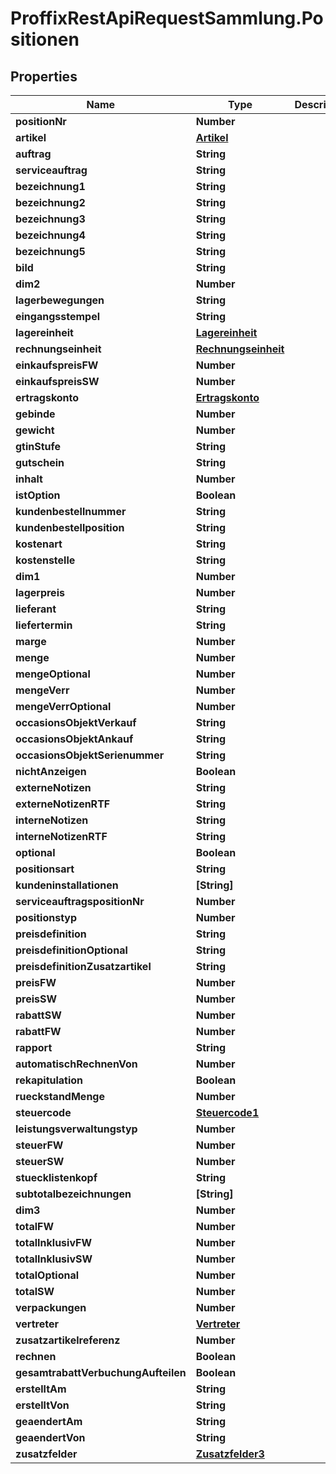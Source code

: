 # ProffixRestApiRequestSammlung.Positionen

## Properties
Name | Type | Description | Notes
------------ | ------------- | ------------- | -------------
**positionNr** | **Number** |  | 
**artikel** | [**Artikel**](Artikel.md) |  | 
**auftrag** | **String** |  | 
**serviceauftrag** | **String** |  | 
**bezeichnung1** | **String** |  | 
**bezeichnung2** | **String** |  | 
**bezeichnung3** | **String** |  | 
**bezeichnung4** | **String** |  | 
**bezeichnung5** | **String** |  | 
**bild** | **String** |  | 
**dim2** | **Number** |  | 
**lagerbewegungen** | **String** |  | 
**eingangsstempel** | **String** |  | 
**lagereinheit** | [**Lagereinheit**](Lagereinheit.md) |  | 
**rechnungseinheit** | [**Rechnungseinheit**](Rechnungseinheit.md) |  | 
**einkaufspreisFW** | **Number** |  | 
**einkaufspreisSW** | **Number** |  | 
**ertragskonto** | [**Ertragskonto**](Ertragskonto.md) |  | 
**gebinde** | **Number** |  | 
**gewicht** | **Number** |  | 
**gtinStufe** | **String** |  | 
**gutschein** | **String** |  | 
**inhalt** | **Number** |  | 
**istOption** | **Boolean** |  | 
**kundenbestellnummer** | **String** |  | 
**kundenbestellposition** | **String** |  | 
**kostenart** | **String** |  | 
**kostenstelle** | **String** |  | 
**dim1** | **Number** |  | 
**lagerpreis** | **Number** |  | 
**lieferant** | **String** |  | 
**liefertermin** | **String** |  | 
**marge** | **Number** |  | 
**menge** | **Number** |  | 
**mengeOptional** | **Number** |  | 
**mengeVerr** | **Number** |  | 
**mengeVerrOptional** | **Number** |  | 
**occasionsObjektVerkauf** | **String** |  | 
**occasionsObjektAnkauf** | **String** |  | 
**occasionsObjektSerienummer** | **String** |  | 
**nichtAnzeigen** | **Boolean** |  | 
**externeNotizen** | **String** |  | 
**externeNotizenRTF** | **String** |  | 
**interneNotizen** | **String** |  | 
**interneNotizenRTF** | **String** |  | 
**optional** | **Boolean** |  | 
**positionsart** | **String** |  | 
**kundeninstallationen** | **[String]** |  | 
**serviceauftragspositionNr** | **Number** |  | 
**positionstyp** | **Number** |  | 
**preisdefinition** | **String** |  | 
**preisdefinitionOptional** | **String** |  | 
**preisdefinitionZusatzartikel** | **String** |  | 
**preisFW** | **Number** |  | 
**preisSW** | **Number** |  | 
**rabattSW** | **Number** |  | 
**rabattFW** | **Number** |  | 
**rapport** | **String** |  | 
**automatischRechnenVon** | **Number** |  | 
**rekapitulation** | **Boolean** |  | 
**rueckstandMenge** | **Number** |  | 
**steuercode** | [**Steuercode1**](Steuercode1.md) |  | 
**leistungsverwaltungstyp** | **Number** |  | 
**steuerFW** | **Number** |  | 
**steuerSW** | **Number** |  | 
**stuecklistenkopf** | **String** |  | 
**subtotalbezeichnungen** | **[String]** |  | 
**dim3** | **Number** |  | 
**totalFW** | **Number** |  | 
**totalInklusivFW** | **Number** |  | 
**totalInklusivSW** | **Number** |  | 
**totalOptional** | **Number** |  | 
**totalSW** | **Number** |  | 
**verpackungen** | **Number** |  | 
**vertreter** | [**Vertreter**](Vertreter.md) |  | 
**zusatzartikelreferenz** | **Number** |  | 
**rechnen** | **Boolean** |  | 
**gesamtrabattVerbuchungAufteilen** | **Boolean** |  | 
**erstelltAm** | **String** |  | 
**erstelltVon** | **String** |  | 
**geaendertAm** | **String** |  | 
**geaendertVon** | **String** |  | 
**zusatzfelder** | [**Zusatzfelder3**](Zusatzfelder3.md) |  | 


